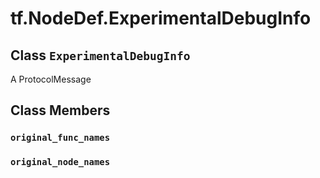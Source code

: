 <div itemscope itemtype="http://developers.google.com/ReferenceObject">
<meta itemprop="name" content="tf.NodeDef.ExperimentalDebugInfo" />
<meta itemprop="path" content="Stable" />
<meta itemprop="property" content="original_func_names"/>
<meta itemprop="property" content="original_node_names"/>
</div>

# tf.NodeDef.ExperimentalDebugInfo

## Class `ExperimentalDebugInfo`



A ProtocolMessage

## Class Members

<h3 id="original_func_names"><code>original_func_names</code></h3>

<h3 id="original_node_names"><code>original_node_names</code></h3>

